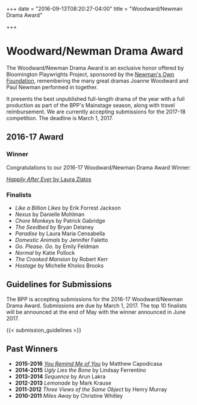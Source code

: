 +++
date = "2016-09-13T08:20:27-04:00"
title = "Woodward/Newman Drama Award"

+++

# Woodward/Newman Drama Award

The Woodward/Newman Drama Award is an exclusive honor offered by Bloomington Playwrights Project, sponsored by the [Newman's Own Foundation](http://newmansownfoundation.org/), remembering the many great dramas Joanne Woodward and Paul Newman performed in together.

It presents the best unpublished full-length drama of the year with a full production as part of the BPP's Mainstage season, along with travel reimbursement. We are currently accepting submissions for the 2017-18 competition. The deadline is March 1, 2017.

## 2016-17 Award

### Winner

Congratulations to our 2016-17 Woodward/Newman Drama Award Winner:

[_Happily After Ever_ by Laura Zlatos](/show/2016-2017/happily-after-ever/)

### Finalists

* _Like a Billion Likes_ by Erik Forrest Jackson
* _Nexus_ by Danielle Mohlman
* _Chore Monkeys_ by Patrick Gabridge
* _The Seedbed_ by Bryan Delaney
* _Paradise_ by Laura Maria Censabella
* _Domestic Animals_ by Jennifer Faletto
* _Go. Please. Go._ by Emily Feldman
* _Normal_ by Katie Pollock
* _The Crooked Mansion_ by Robert Kerr
* _Hostage_ by Michelle Kholos Brooks

## Guidelines for Submissions

The BPP is accepting submissions for the 2016-17 Woodward/Newman Drama Award. Submissions are due by March 1, 2017. The top 10 finalists will be announced at the end of May with the winner announced in June 2017.

{{< submission_guidelines >}}

## Past Winners

* **2015-2016** [_You Remind Me of You_](/show/2015-2016/you-remind-me-of-you/) by Matthew Capodicasa
* **2014-2015** _Ugly Lies the Bone_ by Lindsay Ferrentino
* **2013-2014** _Sequence_ by Arun Lakra
* **2012-2013** _Lemonade_ by Mark Krause
* **2011-2012** _Three Views of the Same Object_ by Henry Murray
* **2010-2011** _Miles Away_ by Christine Whitley
